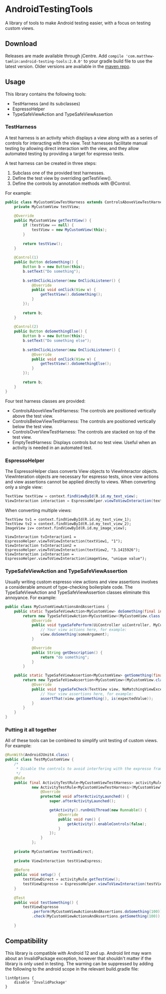 # AndroidTestingTools
A library of tools to make Android testing easier, with a focus on testing custom views. 

## Download
Releases are made available through jCentre. Add `compile 'com.matthew-tamlin:android-testing-tools:2.0.0'` to your gradle build file to use the latest version. Older versions are available in the [maven repo](https://bintray.com/matthewtamlin/maven/AndroidTestingTools).

## Usage
This library contains the following tools:
- TestHarness (and its subclasses)
- EspressoHelper
- TypeSafeViewAction and TypeSafeViewAssertion

### TestHarness
A test harness is an activity which displays a view along with as a series of controls for interacting with the view. Test harnesses facilitate manual testing by allowing direct interaction with the view, and they allow automated testing by providing a target for espresso tests.

A test harness can be created in three steps:
1. Subclass one of the provided test harnesses.
2. Define the test view by overriding getTestView().
3. Define the controls by annotation methods with @Control.

For example:
```java
public class MyCustomViewTestHarness extends ControlsAboveViewTestHarness<MyCustomView> {
	private MyCustomView testView;
	
	@Override
	public MyCustomView getTestView() {
		if (testView == null) {
			testView = new MyCustomView(this);
		}
		
		return testView();
	}
	
	@Control(1)
	public Button doSomething() {
		Button b = new Button(this);
		b.setText("Do something");
		
		b.setOnClickListener(new OnClickListener() {
			@Override
			public void onClick(View v) {
				getTestView().doSomething();
			}
		});
		
		return b;
	}
	
	@Control(2)
	public Button doSomethingElse() {
		Button b = new Button(this);
		b.setText("Do something else");
		
		b.setOnClickListener(new OnClickListener() {
			@Override
			public void onClick(View v) {
				getTestView().doSomethingElse();
			}
		});
		
		return b;
	}
}
```

Four test harness classes are provided:
- ControlsAboveViewTestHarness: The controls are positioned vertically above the test view.
- ControlsBelowViewTestHarness: The controls are positioned vertically below the test view.
- ControlsOverViewTestHarness: The controls are stacked on top of the test view.
- EmptyTestHarness: Displays controls but no test view. Useful when an activity is needed in an automated test.

### EspressoHelper
The EspressoHelper class converts View objects to ViewInteractor objects. ViewInteration objects are necessary for espresso tests, since view actions and view assertions cannot be applied directly to views. 
When converting only a single view:
```java
TextView textView = context.findViewById(R.id.my_text_view);
ViewInteraction interaction = EspressoHelper.viewToViewInteraction(textView);
```

When converting multiple views:
```
TextView tv1 = context.findViewById(R.id.my_text_view_1);
TextView tv2 = context.findViewById(R.id.my_text_view_2);
ImageView iv= context.findViewById(R.id.my_image_view);

ViewInteraction tvInteraction1 = EspressoHelper.viewToViewInteraction(textView1, "1");
ViewInteraction tvInteraction2 = EspressoHelper.viewToViewInteraction(textView2, "3.1415926");
ViewInteraction ivInteraction = EspressoHelper.viewToViewInteraction(imageView, "unique value");
```

### TypeSafeViewAction and TypeSafeViewAssertion
Usually writing custom espresso view actions and view assertions involves a considerable amount of type-checking boilerplate code. The TypeSafeViewAction and TypeSafeViewAssertion classes eliminate this annoyance. For example:
```java
public class MyCustomViewActionsAndAssertions {
	public static TypeSafeViewAction<MyCustomView> doSomething(final int someArgument) {
		return new TypeSafeViewAction<MyCustomView>(MyCustomView.class, true) {
			@Override
			public void typeSafePerform(UiController uiController, MyCustomView view) {
				// Your view actions here, for example:
				view.doSomething(someArgument);
			}

			@Override
			public String getDescription() {
				return "do something";
			}
		}

	public static TypeSafeViewAssertion<MyCustomView> getSomething(final int expectedValue) {
		return new TypeSafeViewAssertion<MyCustomView>(MyCustomView.class, true) {
			@Override
			public void typeSafeCheck(TextView view, NoMatchingViewException exception) {
				// Your view assertions here, for example:
				assertThat(view.getSomething(), is(expectedValue));
			}
		}
	}
}
```

### Putting it all together
All of these tools can be combined to simplify unit testing of custom views. For example:
```java
@RunWith(AndroidJUnit4.class)
public class TestMyCustomView {
	/*
	 * Disable the controls to avoid interfering with the expresso framework.
	 */
	@Rule
	public final ActivityTestRule<MyCustomViewTestHarness> activityRule =
			new ActivityTestRule<MyCustomViewTestHarness>(MyCustomViewTestHarness.class) {
				@Override
				protected void afterActivityLaunched() {
					super.afterActivityLaunched();

					getActivity().runOnUiThread(new Runnable() {
						@Override
						public void run() {
							getActivity().enableControls(false);
						}
					});
				}
			};
			
	private MyCustomView testViewDirect;
	
	private ViewInteraction testViewEspress;
	
	@Before
	public void setup() {
		testViewDirect = activityRule.getTestView();
		testViewEspresso = EspressoHelper.viewToViewInteraction(testViewDirect);
	}
	
	@Test
	public void testSomething() {
		testViewEspresso
			.perform(MyCustomViewActionsAndAssertions.doSomething(100))
			.check(MyCustomViewActionsAndAssertions.getSomething(100));
		
	}
```

## Compatibility
This library is compatible with Android 12 and up. Android lint may warn about an InvalidPackage exception, however that shouldn't matter if the library is only used in testing. The warning can be suppressed by adding the following to the android scope in the relevant build.gradle file:
```
lintOptions {
	disable 'InvalidPackage'
}
 ```
